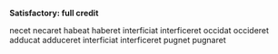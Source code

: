 **Satisfactory:  full credit**

necet
necaret
habeat
haberet
interficiat
interficeret
occidat
occideret
adducat
adduceret
interficiat
interficeret
pugnet
pugnaret
